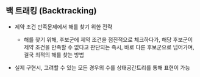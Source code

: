 ## 백 트래킹 (Backtracking)
- 제약 조건 만족문제에서 해를 찾기 위한 전략
    - 해를 찾기 위해, 후보군에 제약 조건을 점진적으로 체크하다가, 해당 후보군이 제약 조건을 만족할 수 없다고
    판단되는 즉시, 바로 다른 후보군으로 넘어가며, 결국 최적의 해를 찾는 방법
      
- 실제 구현시, 고려할 수 있는 모든 경우의 수를 상태공간트리를 통해 표현이 가능